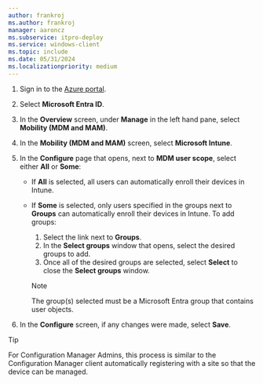 ```yaml
---
author: frankroj
ms.author: frankroj
manager: aaroncz
ms.subservice: itpro-deploy
ms.service: windows-client
ms.topic: include
ms.date: 05/31/2024
ms.localizationpriority: medium
---
```


<!-- This file is shared by the following articles:

tutorial/pre-provisioning/azure-ad-join-automatic-enrollment.md
tutorial/pre-provisioning/hybrid-azure-ad-join-automatic-enrollment.md
tutorial/self-deploying/self-deploying-automatic-enrollment.md
tutorial/user-driven/azure-ad-join-automatic-enrollment.md
tutorial/user-driven/hybrid-azure-ad-join-automatic-enrollment.md
device-preparation/tutorial/user-driven/entra-join-automatic-enrollment.md

Headings are driven by article context. -->

1. Sign in to the [Azure portal](https://portal.azure.com/).

1. Select **Microsoft Entra ID**.

1. In the **Overview** screen, under **Manage** in the left hand pane, select **Mobility (MDM and MAM)**.

1. In the **Mobility (MDM and MAM)** screen, select **Microsoft Intune**.

1. In the **Configure** page that opens, next to **MDM user scope**, select either **All** or **Some**:

   - If **All** is selected, all users can automatically enroll their devices in Intune.

   - If **Some** is selected, only users specified in the groups next to **Groups** can automatically enroll their devices in Intune. To add groups:

      1. Select the link next to **Groups**.
      1. In the **Select groups** window that opens, select the desired groups to add.
      1. Once all of the desired groups are selected, select **Select** to close the **Select groups** window.

        > [!NOTE]
        >
        > The group(s) selected must be a Microsoft Entra group that contains user objects.

1. In the **Configure** screen, if any changes were made, select **Save**.

> [!TIP]
>
> For Configuration Manager Admins, this process is similar to the Configuration Manager client automatically registering with a site so that the device can be managed.
